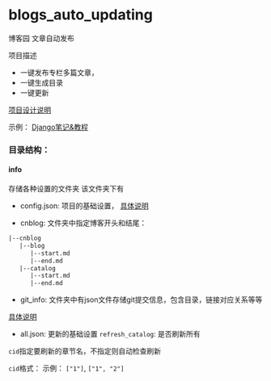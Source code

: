 # blogs_auto_updating

博客园 文章自动发布

项目描述
- 一键发布专栏多篇文章，
- 一键生成目录
- 一键更新

[项目设计说明](./docs/design.md)


示例：
[Django笔记&教程](https://www.cnblogs.com/BigShuang/p/14266169.html)


### 目录结构：
#### info
存储各种设置的文件夹
该文件夹下有
- config.json: 项目的基础设置，
[具体说明](./docs/config.md)
  
- cnblog: 文件夹中指定博客开头和结尾：
```txt
|--cnblog
   |--blog
      |--start.md
      |--end.md
   |--catalog
      |--start.md
      |--end.md
```
- git_info: 文件夹中有json文件存储git提交信息，包含目录，链接对应关系等等

[具体说明](./docs/git_info.md)

- all.json: 更新的基础设置
`refresh_catalog`: 是否刷新所有
  
`cid`指定要刷新的章节名，不指定则自动检查刷新

`cid`格式：
示例： `["1"]`, `["1", "2"]`